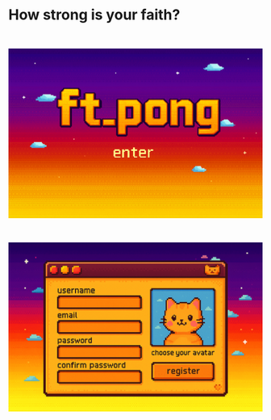 # How strong is your faith?

<br/>

![title](./assets/title.png)

<br/>

![register](./assets/register.png)
